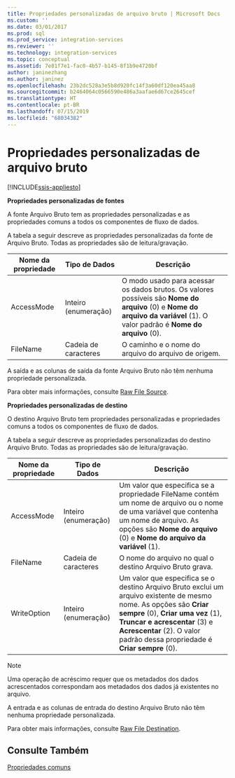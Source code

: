 ```yaml
---
title: Propriedades personalizadas de arquivo bruto | Microsoft Docs
ms.custom: ''
ms.date: 03/01/2017
ms.prod: sql
ms.prod_service: integration-services
ms.reviewer: ''
ms.technology: integration-services
ms.topic: conceptual
ms.assetid: 7e81f7e1-fac0-4b57-b145-8f1b9e4720bf
author: janinezhang
ms.author: janinez
ms.openlocfilehash: 23b2dc528a3e5b8d920fc14f3a60df120ea45aa8
ms.sourcegitcommit: b2464064c0566590e486a3aafae6d67ce2645cef
ms.translationtype: HT
ms.contentlocale: pt-BR
ms.lasthandoff: 07/15/2019
ms.locfileid: "68034382"
---
```

# <a name="raw-file-custom-properties"></a>Propriedades personalizadas de arquivo bruto

[!INCLUDE[ssis-appliesto](../../includes/ssis-appliesto-ssvrpluslinux-asdb-asdw-xxx.md)]


  **Propriedades personalizadas de fontes**  
  
 A fonte Arquivo Bruto tem as propriedades personalizadas e as propriedades comuns a todos os componentes de fluxo de dados.  
  
 A tabela a seguir descreve as propriedades personalizadas da fonte de Arquivo Bruto. Todas as propriedades são de leitura/gravação.  
  
|Nome da propriedade|Tipo de Dados|Descrição|  
|-------------------|---------------|-----------------|  
|AccessMode|Inteiro (enumeração)|O modo usado para acessar os dados brutos. Os valores possíveis são **Nome do arquivo** (0) e **Nome do arquivo da variável** (1). O valor padrão é **Nome do arquivo** (0).|  
|FileName|Cadeia de caracteres|O caminho e o nome do arquivo do arquivo de origem.|  
  
 A saída e as colunas de saída da fonte Arquivo Bruto não têm nenhuma propriedade personalizada.  
  
 Para obter mais informações, consulte [Raw File Source](../../integration-services/data-flow/raw-file-source.md).  
  
 **Propriedades personalizadas de destino**  
  
 O destino Arquivo Bruto tem propriedades personalizadas e propriedades comuns a todos os componentes de fluxo de dados.  
  
 A tabela a seguir descreve as propriedades personalizadas do destino Arquivo Bruto. Todas as propriedades são de leitura/gravação.  
  
|Nome da propriedade|Tipo de Dados|Descrição|  
|-------------------|---------------|-----------------|  
|AccessMode|Inteiro (enumeração)|Um valor que especifica se a propriedade FileName contém um nome de arquivo ou o nome de uma variável que contenha um nome de arquivo. As opções são **Nome do arquivo** (0) e **Nome do arquivo da variável** (1).|  
|FileName|Cadeia de caracteres|O nome do arquivo no qual o destino Arquivo Bruto grava.|  
|WriteOption|Inteiro (enumeração)|Um valor que especifica se o destino Arquivo Bruto exclui um arquivo existente de mesmo nome. As opções são **Criar sempre** (0), **Criar uma vez** (1), **Truncar e acrescentar** (3) e **Acrescentar** (2). O valor padrão dessa propriedade é **Criar sempre** (0).|  
  
> [!NOTE]  
>  Uma operação de acréscimo requer que os metadados dos dados acrescentados correspondam aos metadados dos dados já existentes no arquivo.  
  
 A entrada e as colunas de entrada do destino Arquivo Bruto não têm nenhuma propriedade personalizada.  
  
 Para obter mais informações, consulte [Raw File Destination](../../integration-services/data-flow/raw-file-destination.md).  
  
## <a name="see-also"></a>Consulte Também  
 [Propriedades comuns](https://msdn.microsoft.com/library/51973502-5cc6-4125-9fce-e60fa1b7b796)  
  
  
